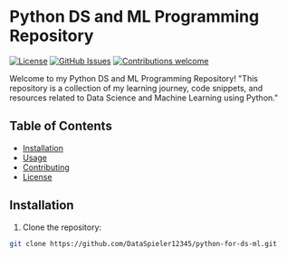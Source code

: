 # Python DS and ML Programming Repository

[![License](https://img.shields.io/badge/license-MIT-blue.svg)](https://github.com/DataSpieler12345/python-for-ds-ml/blob/main/LICENSE)
[![GitHub Issues](https://img.shields.io/github/issues/DataSpieler12345/your-repo-name.svg)](https://github.com/DataSpieler12345/python-for-ds-ml/issues)
[![Contributions welcome](https://img.shields.io/badge/contributions-welcome-orange.svg)](https://github.com/DataSpieler12345/python-for-ds-ml/blob/main/CONTRIBUTING.md)

Welcome to my Python DS and ML Programming Repository! "This repository is a collection of my learning journey, code snippets, and resources related to Data Science and Machine Learning using Python."

## Table of Contents

- [Installation](#installation)
- [Usage](#usage)
- [Contributing](#contributing)
- [License](#license)

## Installation

1. Clone the repository:

```bash
git clone https://github.com/DataSpieler12345/python-for-ds-ml.git
